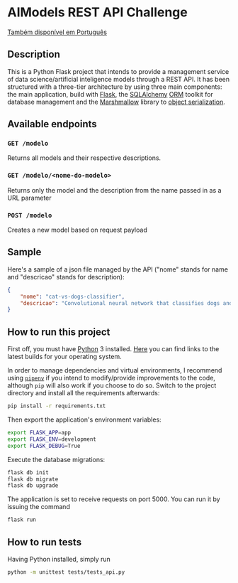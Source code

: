 # AIModels REST API Challenge
[Também disponível em Português](docs/LEIAME.md)

## Description
This is a Python Flask project that intends to provide a management service of data science/artificial inteligence models through a REST API. It has been structured with a three-tier architecture by using three main components: the main application, build with [Flask](https://flask.palletsprojects.com/en/1.1.x/), the [SQLAlchemy](https://www.sqlalchemy.org) [ORM](https://en.wikipedia.org/wiki/Object-relational_mapping) toolkit for database management and the [Marshmallow](https://marshmallow.readthedocs.io/en/stable/) library to [object serialization](https://en.wikipedia.org/wiki/Serialization).  

## Available endpoints

### `GET /modelo`
Returns all models and their respective descriptions.

### `GET /modelo/<nome-do-modelo>`
Returns only the model and the description from the name passed in as a URL parameter

### `POST /modelo`
Creates a new model based on request payload

## Sample
Here's a sample of a json file managed by the API ("nome" stands for name and "descricao" stands for description):
```json
{
    "nome": "cat-vs-dogs-classifier",
    "descricao": "Convolutional neural network that classifies dogs and cat images, having 2 convolutional, 2 pooling and 3 fully-connected layers"
}
```

## How to run this project
First off, you must have [Python](https://www.python.org/) 3 installed. [Here](https://www.python.org/downloads) you can find links to the latest builds for your operating system.

In order to manage dependencies and virtual environments, I recommend using [`pipenv`](https://pypi.org/project/pipenv) if you intend to modify/provide improvements to the code, although `pip` will also work if you choose to do so. 
Switch to the project directory and install all the requirements afterwards:
```sh
pip install -r requirements.txt 
```
Then export the application's environment variables:
```sh
export FLASK_APP=app
export FLASK_ENV=development
export FLASK_DEBUG=True
```
Execute the database migrations:
```sh
flask db init
flask db migrate
flask db upgrade
```
The application is set to receive requests on port 5000. You can run it by issuing the command
```sh
flask run
```

## How to run tests
Having Python installed, simply run
```sh
python -m unittest tests/tests_api.py
```